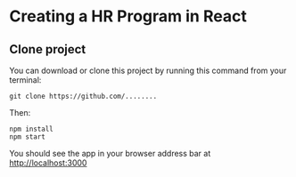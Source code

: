 # Creating a HR Program in React


## Clone project

You can download or clone this project by running this command from your terminal:

```
git clone https://github.com/........
```

Then:

```
npm install
npm start
```

You should see the app in your browser address bar at [http://localhost:3000](http://localhost:3000)
